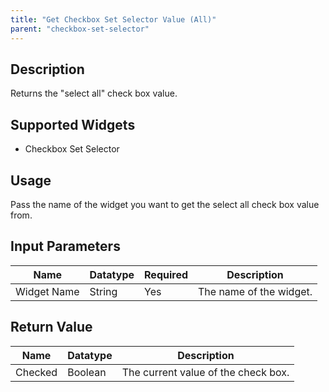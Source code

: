 ```yaml
---
title: "Get Checkbox Set Selector Value (All)"
parent: "checkbox-set-selector"
---
```


## Description
Returns the "select all" check box value.

## Supported Widgets
+ Checkbox Set Selector

## Usage
Pass the name of the widget you want to get the select all check box value from.

## Input Parameters



Name | Datatype | Required | Description
---- | -------- | ------- |---------------
Widget Name | String | Yes | The name of the widget.


## Return Value

Name | Datatype | Description
---- | --------- | ---------------
Checked | Boolean | The current value of the check box.
